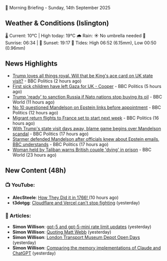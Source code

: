 🌅 Morning Briefing - Sunday, 14th September 2025

## Weather & Conditions (Islington)

🌡️ Current: 10°C | High today: 19°C
🌧️ Rain: ☀️ No umbrella needed
🌅 Sunrise: 06:34 | 🌇 Sunset: 19:17
🌊 Tides: High 06:52 (6.15mm), Low 00:50 (0.96mm)

## News Highlights

- [Trump loves all things royal. Will that be King's ace card on UK state visit?](https://www.bbc.com/news/articles/cq5jgdvnll4o?at_medium=RSS&at_campaign=rss) - BBC Politics (2 hours ago)
- [First sick children have left Gaza for UK - Cooper](https://www.bbc.com/news/articles/cr4qn6gxekxo?at_medium=RSS&at_campaign=rss) - BBC Politics (5 hours ago)
- [Trump 'ready' to sanction Russia if Nato nations stop buying its oil](https://www.bbc.com/news/articles/c62zxp1y5lwo?at_medium=RSS&at_campaign=rss) - BBC World (11 hours ago)
- [No 10 questioned Mandelson on Epstein links before appointment](https://www.bbc.com/news/articles/cn82rdmzr20o?at_medium=RSS&at_campaign=rss) - BBC Politics (12 hours ago)
- [Migrant return flights to France set to start next week](https://www.bbc.com/news/articles/cvgqe26jvnno?at_medium=RSS&at_campaign=rss) - BBC Politics (16 hours ago)
- [With Trump's state visit days away, blame game begins over Mandelson scandal](https://www.bbc.com/news/articles/cp8j2d5xm78o?at_medium=RSS&at_campaign=rss) - BBC Politics (17 hours ago)
- [Starmer defended Mandelson after officials knew about Epstein emails, BBC understands](https://www.bbc.com/news/articles/c5yq455w36vo?at_medium=RSS&at_campaign=rss) - BBC Politics (17 hours ago)
- [Woman held by Taliban warns British couple 'dying' in prison](https://www.bbc.com/news/articles/cm28jd2enz5o?at_medium=RSS&at_campaign=rss) - BBC World (23 hours ago)

## New Content (48h)
### 📺 YouTube:

- **AlecSteele**: [How They Did it in 1766! ](https://www.youtube.com/watch?v=SpSoC4rumY4) (10 hours ago)
- **t3dotgg**: [Cloudflare and Vercel can't stop fighting](https://www.youtube.com/watch?v=wn1qHif7W18) (yesterday)

### 📝 Articles:

- **Simon Willison**: [gpt-5 and gpt-5-mini rate limit updates](https://simonwillison.net/2025/Sep/12/gpt-5-rate-limits/#atom-everything) (yesterday)
- **Simon Willison**: [Quoting Matt Webb](https://simonwillison.net/2025/Sep/12/matt-webb/#atom-everything) (yesterday)
- **Simon Willison**: [London Transport Museum Depot Open Days](https://simonwillison.net/2025/Sep/12/transport-museum-depot/#atom-everything) (yesterday)
- **Simon Willison**: [Comparing the memory implementations of Claude and ChatGPT](https://simonwillison.net/2025/Sep/12/claude-memory/#atom-everything) (yesterday)
